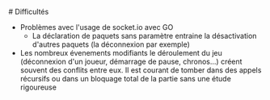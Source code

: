 
# Difficultés
- Problèmes avec l'usage de socket.io avec GO
    - La déclaration de paquets sans paramètre entraine la désactivation d'autres paquets (la déconnexion par exemple)
- Les nombreux évenements modifiants le déroulement du jeu (déconnexion d'un joueur, démarrage de pause, chronos...) créent souvent des conflits entre eux. Il est courant de tomber dans des appels récursifs ou dans un bloquage total de la partie sans une étude rigoureuse
